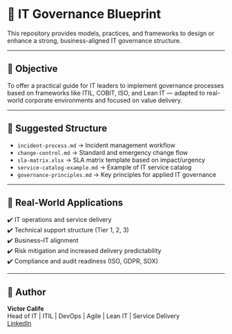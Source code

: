 # 📘 IT Governance Blueprint

This repository provides models, practices, and frameworks to design or enhance a strong, business-aligned IT governance structure.

---

## 🎯 Objective

To offer a practical guide for IT leaders to implement governance processes based on frameworks like ITIL, COBIT, ISO, and Lean IT — adapted to real-world corporate environments and focused on value delivery.

---

## 📁 Suggested Structure

- `incident-process.md` → Incident management workflow  
- `change-control.md` → Standard and emergency change flow  
- `sla-matrix.xlsx` → SLA matrix template based on impact/urgency  
- `service-catalog-example.md` → Example of IT service catalog  
- `governance-principles.md` → Key principles for applied IT governance

---

## 🚀 Real-World Applications

✔️ IT operations and service delivery  
✔️ Technical support structure (Tier 1, 2, 3)  
✔️ Business–IT alignment  
✔️ Risk mitigation and increased delivery predictability  
✔️ Compliance and audit readiness (ISO, GDPR, SOX)

---

## 👤 Author

**Victor Calife**  
Head of IT | ITIL | DevOps | Agile | Lean IT | Service Delivery  
[LinkedIn](https://www.linkedin.com/in/victorcalife)
